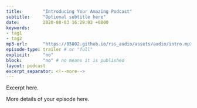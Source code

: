 ```yaml
---
title:        "Introducing Your Amazing Podcast"
subtitle:     "Optional subtitle here"
date:         2020-08-03 16:29:02 +0800
keywords:
- tag1
- tag2
mp3-url:      "https://05802.github.io/rss_audio/assets/audio/intro.mp3"
episode-type: trailer # or "full"
explicit:     "no"
block:        "no" # no means it is published
layout: podcast
excerpt_separator: <!--more-->
---
```

Excerpt here.
<!--more-->

More details of your episode here.
